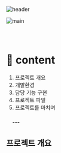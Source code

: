 
![header](https://capsule-render.vercel.app/api?type=Rect&color=gradient&height=150&section=header&text=교육센터운영프로그램%20&fontSize=60)



![main](https://user-images.githubusercontent.com/95897233/153696110-ddd9124c-fdaa-45dc-bc7e-4937113c4131.JPG)

<h5>ㅤ

# 📖 content
1.  <a herf=#outline/>프로젝트 개요
2. 개발환경
3. 담당 기능 구현
4.  프로젝트 파일
5. 프로젝트를 마치며

 <h5>ㅤ
---

## <a id="outline" aria-hidden="true">프로젝트 개요</a>
